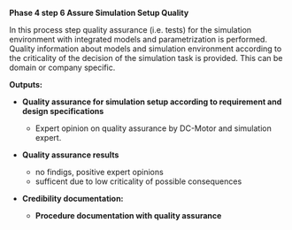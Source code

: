**Phase 4 step 6 Assure Simulation Setup Quality**

In this process step quality assurance (i.e. tests) for the simulation environment with integrated models and parametrization is performed. Quality information about models and simulation environment according to the criticality of the decision of the simulation task is provided. This can be domain or company specific.

**Outputs:**
- **Quality assurance for simulation setup according to requirement and design specifications**
  - Expert opinion on quality assurance by DC-Motor and simulation expert.
- **Quality assurance results**
  - no findigs, positive expert opinions
  - sufficent due to low criticality of possible consequences 

- **Credibility documentation:**
   - **Procedure documentation with quality assurance**

